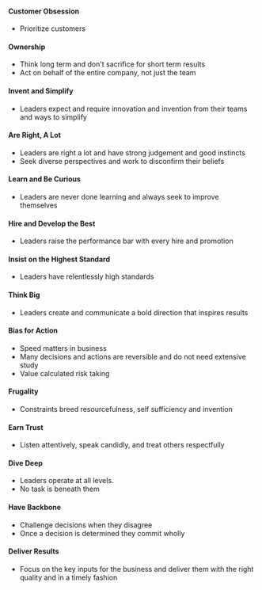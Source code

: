 #### Customer Obsession
* Prioritize customers

#### Ownership
* Think long term and don't sacrifice for short term results
* Act on behalf of the entire company, not just the team

#### Invent and Simplify
* Leaders expect and require innovation and invention from their teams and ways to simplify

#### Are Right, A Lot
* Leaders are right a lot and have strong judgement and good instincts
* Seek diverse perspectives and work to disconfirm their beliefs

#### Learn and Be Curious
* Leaders are never done learning and always seek to improve themselves

#### Hire and Develop the Best
* Leaders raise the performance bar with every hire and promotion

#### Insist on the Highest Standard
* Leaders have relentlessly high standards

#### Think Big
* Leaders create and communicate a bold direction that inspires results

#### Bias for Action
* Speed matters in business
* Many decisions and actions are reversible and do not need extensive study
* Value calculated risk taking

#### Frugality
* Constraints breed resourcefulness, self sufficiency and invention

#### Earn Trust
* Listen attentively, speak candidly, and treat others respectfully
#### Dive Deep
* Leaders operate at all levels. 
* No task is beneath them

#### Have Backbone
* Challenge decisions when they disagree
* Once a decision is determined they commit wholly

#### Deliver Results
* Focus on the key inputs for the business and deliver them with the right quality and in a timely fashion